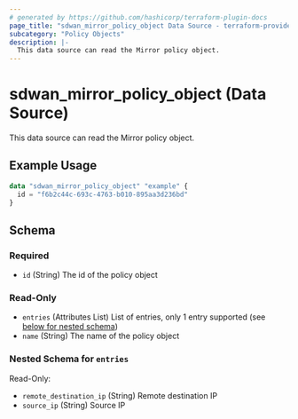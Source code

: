```yaml
---
# generated by https://github.com/hashicorp/terraform-plugin-docs
page_title: "sdwan_mirror_policy_object Data Source - terraform-provider-sdwan"
subcategory: "Policy Objects"
description: |-
  This data source can read the Mirror policy object.
---
```


# sdwan_mirror_policy_object (Data Source)

This data source can read the Mirror policy object.

## Example Usage

```terraform
data "sdwan_mirror_policy_object" "example" {
  id = "f6b2c44c-693c-4763-b010-895aa3d236bd"
}
```

<!-- schema generated by tfplugindocs -->
## Schema

### Required

- `id` (String) The id of the policy object

### Read-Only

- `entries` (Attributes List) List of entries, only 1 entry supported (see [below for nested schema](#nestedatt--entries))
- `name` (String) The name of the policy object

<a id="nestedatt--entries"></a>
### Nested Schema for `entries`

Read-Only:

- `remote_destination_ip` (String) Remote destination IP
- `source_ip` (String) Source IP


